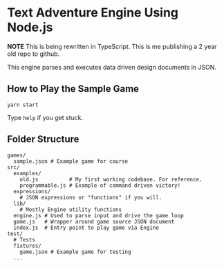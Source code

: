 # Text Adventure Engine Using Node.js

**NOTE** This is being rewritten in TypeScript. This is me publishing a 2 year old repo to github.

This engine parses and executes data driven design documents in JSON.

## How to Play the Sample Game

`yarn start`

Type `help` if you get stuck.

## Folder Structure

```
games/
  sample.json # Example game for course
src/
  examples/
    old.js          # My first working codebase. For reference.
    programmable.js # Example of command driven victory!
  expressions/
    # JSON expressions or "functions" if you will.
  lib/
    # Mostly Engine utility functions
  engine.js # Used to parse input and drive the game loop
  game.js   # Wrapper around game source JSON document
  index.js  # Entry point to play game via Engine
test/
  # Tests
  fixtures/
    game.json # Example game for testing
  ...
```
